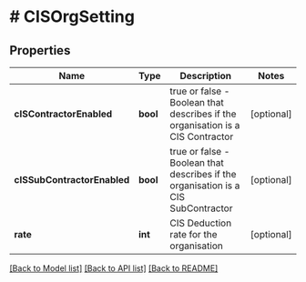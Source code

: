 # # CISOrgSetting

## Properties

Name | Type | Description | Notes
------------ | ------------- | ------------- | -------------
**cISContractorEnabled** | **bool** | true or false - Boolean that describes if the organisation is a CIS Contractor | [optional] 
**cISSubContractorEnabled** | **bool** | true or false - Boolean that describes if the organisation is a CIS SubContractor | [optional] 
**rate** | **int** | CIS Deduction rate for the organisation | [optional] 

[[Back to Model list]](../../README.md#documentation-for-models) [[Back to API list]](../../README.md#documentation-for-api-endpoints) [[Back to README]](../../README.md)


